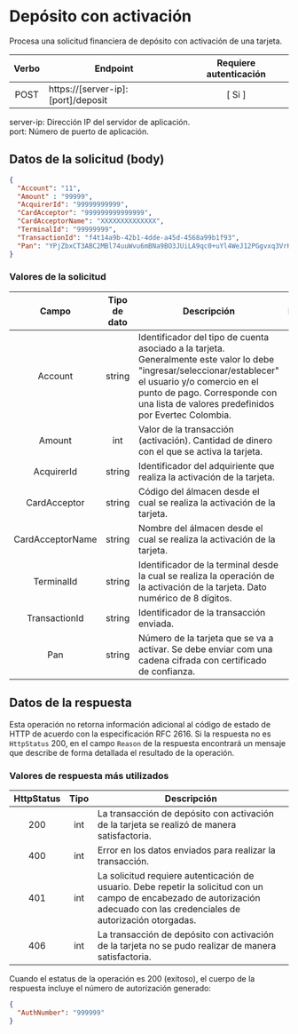 # Depósito con activación

Procesa una solicitud financiera de depósito con activación de una tarjeta.

| Verbo | Endpoint                                      | Requiere autenticación |
| :---: | --------------------------------------------- | :--------------------: |
| POST  | https://[server-ip]:[port]/deposit            |          [ Si ]        |

server-ip: Dirección IP del servidor de aplicación.  
port: Número de puerto de aplicación. 

## Datos de la solicitud (body)

```json
{
  "Account": "11",
  "Amount" : "99999",
  "AcquirerId": "99999999999",
  "CardAcceptor": "999999999999999",
  "CardAcceptorName": "XXXXXXXXXXXXXX",
  "TerminalId": "99999999",
  "TransactionId": "f4t14a9b-42b1-4dde-a45d-4568a99b1f93",
  "Pan": "YPjZbxCT3ABC2MBl74uuWvu6mBNa9BO3JUiLA9qc0+uYl4WeJ12PGgvxq3VrKVq3vRE5M0HjRNyDUKuv3+boXk1AvjLLXgB1nF1bGeZOg+ASx0euXajFE/4Kwg2bHF1QmlVakn6vZzDBanptkXIzAU9CrnCoEnrtuUgZmCwasiY=",
}
```

### Valores de la solicitud

Campo | Tipo de dato| Descripción | Requerido
:---: | :----------:| ----------- | :-------:
Account | string | Identificador del tipo de cuenta asociado a la tarjeta. Generalmente este valor lo debe "ingresar/seleccionar/establecer" el usuario y/o comercio en el punto de pago. Corresponde con una lista de valores predefinidos por Evertec Colombia. | [ Si ]
Amount | int | Valor de la transacción (activación). Cantidad de dinero con el que se activa la tarjeta. | [ Si ] 
AcquirerId | string | Identificador del adquiriente que realiza la activación de la tarjeta. | [ Si ]
CardAcceptor | string | Código del álmacen desde el cual se realiza la activación de la tarjeta. | [ Si ]
CardAcceptorName | string | Nombre del álmacen desde el cual se realiza la activación de la tarjeta. | [ Si ]
TerminalId | string | Identificador de la terminal desde la cual se realiza la operación de la activación de la tarjeta. Dato numérico de 8 dígitos. | [ Si ]
TransactionId | string |Identificador de la transacción enviada.| [Si]
Pan | string | Número de la tarjeta que se va a activar. Se debe enviar com una cadena cifrada con certificado de confianza. | [ Si ]

## Datos de la respuesta
Esta operación no retorna información adicional al código de estado de HTTP de acuerdo con la especificación RFC 2616. Si la respuesta no es `HttpStatus` 200, en el campo `Reason` de la respuesta encontrará un mensaje que describe de forma detallada el resultado de la operación.

### Valores de respuesta más utilizados

HttpStatus | Tipo | Descripción
:---: | :--------: | ------------
200 | int | La transacción de depósito con activación de la tarjeta se realizó de manera satisfactoria.
400 | int | Error en los datos enviados para realizar la transacción.
401 | int | La solicitud requiere autenticación de usuario. Debe repetir la solicitud con un campo de encabezado de autorización adecuado con las credenciales de autorización otorgadas.
406 | int | La transacción de depósito con activación de la tarjeta no se pudo realizar de manera satisfactoria.

Cuando el estatus de la operación es 200 (exitoso), el cuerpo de la respuesta incluye el número de autorización generado:

```json
{
  "AuthNumber": "999999"
}
```

